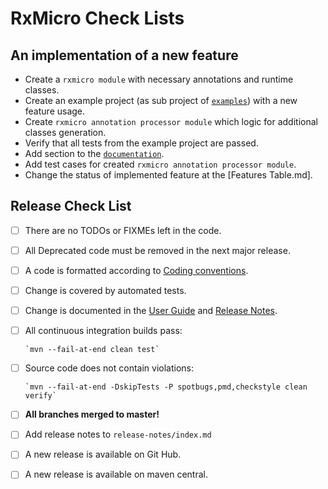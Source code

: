 # RxMicro Check Lists

## An implementation of a new feature

* Create a `rxmicro module` with necessary annotations and runtime classes.
* Create an example project (as sub project of [`examples`](https://github.com/rxmicro/rxmicro-usage/tree/master/examples)) with a new feature usage.
* Create `rxmicro annotation processor module` which logic for additional classes generation.
* Verify that all tests from the example project are passed.
* Add section to the [`documentation`](https://github.com/rxmicro/rxmicro-usage/tree/master/documentation).
* Add test cases for created `rxmicro annotation processor module`.
* Change the status of implemented feature at the [Features Table.md].

## Release Check List

- [ ] There are no TODOs or FIXMEs left in the code.
- [ ] All Deprecated code must be removed in the next major release.
- [ ] A code is formatted according to [Coding conventions](CONTRIBUTING.md).
- [ ] Change is covered by automated tests.
- [ ] Change is documented in the [User Guide](https://github.com/rxmicro/rxmicro-usage/tree/master/documentation) and [Release Notes](https://github.com/rxmicro/rxmicro/tree/master/release/src/main/asciidoc/release-notes).
- [ ] All continuous integration builds pass:

      `mvn --fail-at-end clean test`  
      
- [ ] Source code does not contain violations:

      `mvn --fail-at-end -DskipTests -P spotbugs,pmd,checkstyle clean verify`   
           
- [ ] **All branches merged to master!**
- [ ] Add release notes to `release-notes/index.md`
- [ ] A new release is available on Git Hub.
- [ ] A new release is available on maven central.
